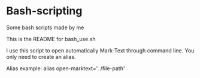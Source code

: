 # Bash-scripting
Some bash scripts made by me





This is the README for bash_use.sh

I use this script to open automatically Mark-Text through command line. You only need to create an alias.


Alias example:
alias open-marktext='. /file-path'

